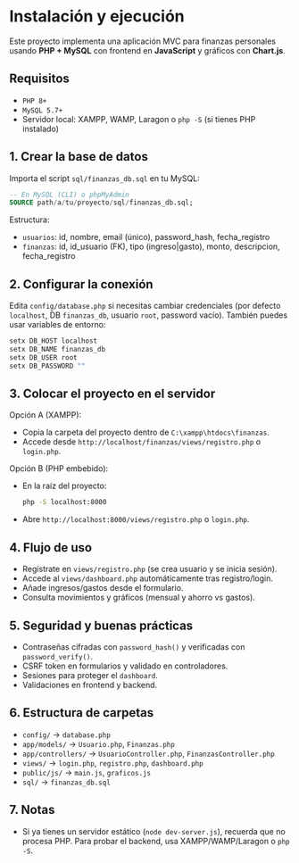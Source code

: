 # Instalación y ejecución

Este proyecto implementa una aplicación MVC para finanzas personales usando **PHP + MySQL** con frontend en **JavaScript** y gráficos con **Chart.js**.

## Requisitos
- `PHP 8+`
- `MySQL 5.7+`
- Servidor local: XAMPP, WAMP, Laragon o `php -S` (si tienes PHP instalado)

## 1. Crear la base de datos

Importa el script `sql/finanzas_db.sql` en tu MySQL:

```sql
-- En MySQL (CLI) o phpMyAdmin
SOURCE path/a/tu/proyecto/sql/finanzas_db.sql;
```

Estructura:
- `usuarios`: id, nombre, email (único), password_hash, fecha_registro
- `finanzas`: id, id_usuario (FK), tipo (ingreso|gasto), monto, descripcion, fecha_registro

## 2. Configurar la conexión

Edita `config/database.php` si necesitas cambiar credenciales (por defecto `localhost`, DB `finanzas_db`, usuario `root`, password vacío). También puedes usar variables de entorno:

```bash
setx DB_HOST localhost
setx DB_NAME finanzas_db
setx DB_USER root
setx DB_PASSWORD ""
```

## 3. Colocar el proyecto en el servidor

Opción A (XAMPP):
- Copia la carpeta del proyecto dentro de `C:\xampp\htdocs\finanzas`.
- Accede desde `http://localhost/finanzas/views/registro.php` o `login.php`.

Opción B (PHP embebido):
- En la raíz del proyecto:
  ```bash
  php -S localhost:8000
  ```
- Abre `http://localhost:8000/views/registro.php` o `login.php`.

## 4. Flujo de uso
- Regístrate en `views/registro.php` (se crea usuario y se inicia sesión).
- Accede al `views/dashboard.php` automáticamente tras registro/login.
- Añade ingresos/gastos desde el formulario.
- Consulta movimientos y gráficos (mensual y ahorro vs gastos).

## 5. Seguridad y buenas prácticas
- Contraseñas cifradas con `password_hash()` y verificadas con `password_verify()`.
- CSRF token en formularios y validado en controladores.
- Sesiones para proteger el `dashboard`.
- Validaciones en frontend y backend.

## 6. Estructura de carpetas
- `config/` → `database.php`
- `app/models/` → `Usuario.php`, `Finanzas.php`
- `app/controllers/` → `UsuarioController.php`, `FinanzasController.php`
- `views/` → `login.php`, `registro.php`, `dashboard.php`
- `public/js/` → `main.js`, `graficos.js`
- `sql/` → `finanzas_db.sql`

## 7. Notas
- Si ya tienes un servidor estático (`node dev-server.js`), recuerda que no procesa PHP. Para probar el backend, usa XAMPP/WAMP/Laragon o `php -S`.